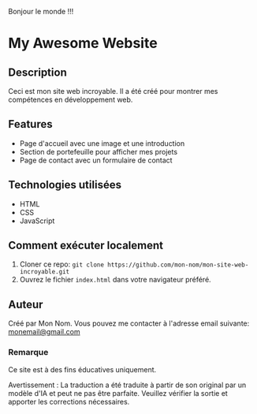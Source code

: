 Bonjour le monde !!!

# My Awesome Website

## Description

Ceci est mon site web incroyable. Il a été créé pour montrer mes compétences en développement web.

## Features

- Page d'accueil avec une image et une introduction
- Section de portefeuille pour afficher mes projets
- Page de contact avec un formulaire de contact

## Technologies utilisées

- HTML
- CSS
- JavaScript

## Comment exécuter localement

1. Cloner ce repo: `git clone https://github.com/mon-nom/mon-site-web-incroyable.git`
2. Ouvrez le fichier `index.html` dans votre navigateur préféré.

## Auteur

Créé par Mon Nom. Vous pouvez me contacter à l'adresse email suivante: monemail@gmail.com

### Remarque

Ce site est à des fins éducatives uniquement.


Avertissement : La traduction a été traduite à partir de son original par un modèle d'IA et peut ne pas être parfaite. Veuillez vérifier la sortie et apporter les corrections nécessaires.